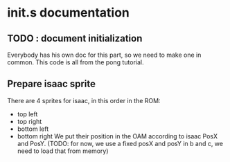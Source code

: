 # init.s documentation

## TODO : document initialization
Everybody has his own doc for this part, so we need to make one in common.
This code is all from the pong tutorial.

## Prepare isaac sprite
There are 4 sprites for isaac, in this order in the ROM:  
 - top left
 - top right
 - bottom left
 - bottom right
We put their position in the OAM according to isaac PosX and PosY. 
(TODO: for now, we use a fixed posX and posY in b and c, we need to load that from memory)

